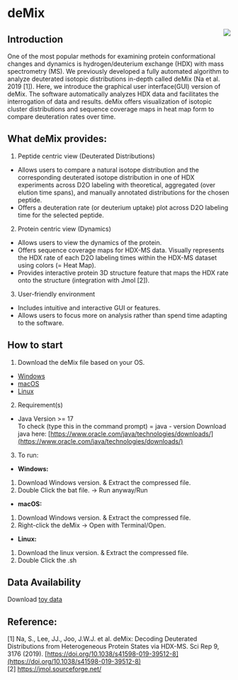 # deMix
<p align="center">
<img align="right" 
 src="https://github.com/seungjinna/deMix/assets/102386164/01bfe68e-e402-42d7-a695-8bad4b11c4d8"/> 
</p> 

## Introduction 
One of the most popular methods for examining protein conformational changes and dynamics is hydrogen/deuterium exchange (HDX) with mass spectrometry (MS). We previously developed a fully automated algorithm to analyze deuterated isotopic distributions in-depth called deMix (Na et al. 2019 [1]). Here, we introduce the graphical user interface(GUI) version of deMix. The software automatically analyzes HDX data and facilitates the interrogation of data and results. deMix offers visualization of isotopic cluster distributions and sequence coverage maps in heat map form to compare deuteration rates over time.</br>

## What deMix  provides:
1. Peptide centric view (Deuterated Distributions)</br>
- Allows users to compare a natural isotope distribution and the corresponding deuterated isotope distribution in one of HDX experiments across D2O labeling with theoretical, aggregated (over elution time spans), and manually annotated distributions for the chosen peptide.</br>
- Offers a deuteration rate (or deuterium uptake) plot across D2O labeling time for the selected peptide.</br>
2. Protein centric view (Dynamics)</br>
 - Allows users to view the dynamics of the protein.</br>
 - Offers sequence coverage maps for HDX-MS data. Visually represents the HDX rate of each D2O labeling times within the HDX-MS dataset using colors (= Heat Map).</br>
 - Provides interactive protein 3D structure feature that maps the HDX rate onto the structure (integration with Jmol [2]).
3. User-friendly environment</br>
  - Includes intuitive and interactive GUI or features.</br>
  - Allows users to focus more on analysis rather than spend time adapting to the software.</br>

## How to start
1. Download the deMix file based on your OS.</br>
  - [Windows](https://www.dropbox.com/scl/fi/63qs0ogf4p11pjzfhkyv1/deMix_ver2_windows.zip?rlkey=x9xeleljg0jqhvcdur8uicv3j&dl=0)
  - [macOS](https://www.dropbox.com/scl/fi/531rmbujfsixerfnl7qgc/deMix_ver2_macos.zip?rlkey=2x3bfff35w2itzyu1jlhi6233&dl=0)
  - [Linux](https://www.dropbox.com/scl/fi/gujk3i1qiywbtw5014zdp/deMix_ver2_linux.tar.gz?rlkey=fsjf509z116q3ca56nn4lcuho&dl=0)
2. Requirement(s) </br>
  - Java Version >= 17 </br>
    To check (type this in the command prompt) = java - version
    Download java here: [https://www.oracle.com/java/technologies/downloads/](https://www.oracle.com/java/technologies/downloads/)
3. To run:</br>
  - **Windows:** </br>
  1. Download Windows version. & Extract the compressed file.</br>
  2. Double Click the bat file. → Run anyway/Run</br>
  - **macOS:** </br>
  1. Download Windows version. & Extract the compressed file.</br>
  2. Right-click the deMix → Open with Terminal/Open. </br>
  - **Linux:** </br>
  1. Download the linux version. & Extract the compressed file.</br>
  2. Double Click the .sh</br>

## Data Availability
Download [toy data](https://drive.google.com/drive/folders/14hrLwB3J0-TqThkVecsHuYoMv-T384M-?usp=drive_link)

## Reference:
[1] Na, S., Lee, JJ., Joo, J.W.J. et al. deMix: Decoding Deuterated Distributions from Heterogeneous Protein States via HDX-MS. Sci Rep 9, 3176 (2019). [https://doi.org/10.1038/s41598-019-39512-8](https://doi.org/10.1038/s41598-019-39512-8) </br>
[2] https://jmol.sourceforge.net/

